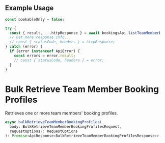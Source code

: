 ## Example Usage

```ts
const bookableOnly = false;

try {
  const { result, ...httpResponse } = await bookingsApi.listTeamMemberBookingProfiles(bookableOnly);
  // Get more response info...
  // const { statusCode, headers } = httpResponse;
} catch (error) {
  if (error instanceof ApiError) {
    const errors = error.result;
    // const { statusCode, headers } = error;
  }
}
```

# Bulk Retrieve Team Member Booking Profiles

Retrieves one or more team members' booking profiles.

```ts
async bulkRetrieveTeamMemberBookingProfiles(
  body: BulkRetrieveTeamMemberBookingProfilesRequest,
  requestOptions?: RequestOptions
): Promise<ApiResponse<BulkRetrieveTeamMemberBookingProfilesResponse>>
```
